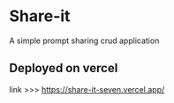 # Share-it

A simple prompt sharing crud application

## Deployed on vercel

link >>> https://share-it-seven.vercel.app/

